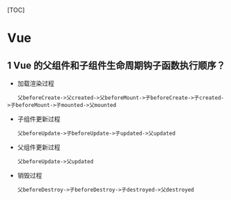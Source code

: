 [TOC]
# Vue
## 1 Vue 的父组件和子组件生命周期钩子函数执行顺序？
- 加载渲染过程
```
　　父beforeCreate->父created->父beforeMount->子beforeCreate->子created->子beforeMount->子mounted->父mounted
```
- 子组件更新过程
```
　　父beforeUpdate->子beforeUpdate->子updated->父updated
```
- 父组件更新过程
```
　　父beforeUpdate->父updated
```
- 销毁过程
```
　　父beforeDestroy->子beforeDestroy->子destroyed->父destroyed
```